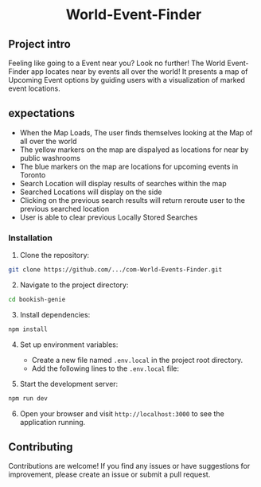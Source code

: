 <div align="center">
  <h1 align="center">World-Event-Finder</h1>
</div>

## Project intro

Feeling like going to a Event near you? Look no further! The World Event-Finder app locates near by events all over the world! It presents a map of Upcoming Event options by guiding users with a visualization of marked event locations.

## expectations

- When the Map Loads, The user finds themselves looking at the Map of all over the world
- The yellow markers on the map are dispalyed as locations for near by public washrooms
- The blue markers on the map are locations for upcoming events in Toronto
- Search Location will display results of searches within the map
- Searched Locations will display on the side
- Clicking on the previous search results will return reroute user to the previous searched location
- User is able to clear previous Locally Stored Searches

### Installation

1. Clone the repository:

```bash
git clone https://github.com/.../com-World-Events-Finder.git
```

2. Navigate to the project directory:

```bash
cd bookish-genie
```

3. Install dependencies:

```bash
npm install
```

4. Set up environment variables:
   - Create a new file named `.env.local` in the project root directory.
   - Add the following lines to the `.env.local` file:


5. Start the development server:

```bash
npm run dev
```

6. Open your browser and visit `http://localhost:3000` to see the application running.

## Contributing

Contributions are welcome! If you find any issues or have suggestions for improvement, please create an issue or submit a pull request.


